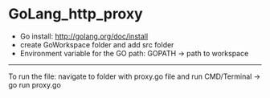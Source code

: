 # GoLang_http_proxy
* Go install: http://golang.org/doc/install
* create GoWorkspace folder and add src folder
* Environment variable for the GO path: GOPATH -> path to workspace
---
To run the file: navigate to folder with proxy.go file and run CMD/Terminal -> go run proxy.go
